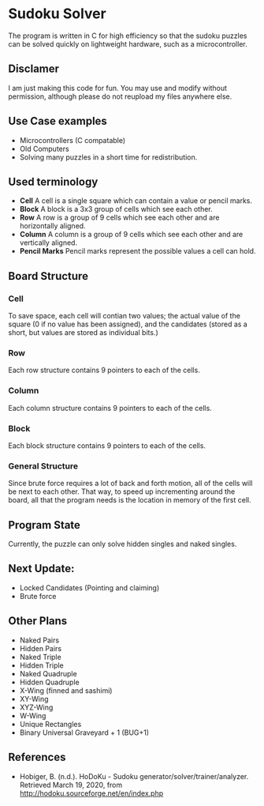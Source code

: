 # Sudoku Solver
The program is written in C for high efficiency so that the sudoku puzzles can be solved quickly on lightweight hardware, such as a microcontroller.


## Disclamer
I am just making this code for fun.  You may use and modify without permission, although please do not reupload my files anywhere else.

## Use Case examples
- Microcontrollers (C compatable)
- Old Computers
- Solving many puzzles in a short time
for redistribution.

## Used terminology
- **Cell** A cell is a single square which can contain a value or pencil marks.
- **Block** A block is a 3x3 group of cells which see each other.
- **Row** A row is a group of 9 cells which see each other and are horizontally aligned.
- **Column** A column is a group of 9 cells which see each other and are vertically aligned.
- **Pencil Marks** Pencil marks represent the possible values a cell can hold.


## Board Structure
### Cell
To save space, each cell will contian two values; the actual value of the square (0 if no value has been assigned), and the candidates (stored as a short, but values are stored as individual bits.)
### Row
Each row structure contains 9 pointers to each of the cells.
### Column
Each column structure contains 9 pointers to each of the cells.
### Block
Each block structure contains 9 pointers to each of the cells.
### General Structure
Since brute force requires a lot of back and forth motion, all of the cells will be next to each other.  That way, to speed up incrementing around the board, all that the program needs is the location in memory of the first cell.

## Program State
Currently, the puzzle can only solve hidden singles and naked singles.

## Next Update:
- Locked Candidates (Pointing and claiming)
- Brute force

## Other Plans
- Naked Pairs
- Hidden Pairs
- Naked Triple
- Hidden Triple
- Naked Quadruple
- Hidden Quadruple
- X-Wing (finned and sashimi)
- XY-Wing
- XYZ-Wing
- W-Wing
- Unique Rectangles
- Binary Universal Graveyard + 1 (BUG+1)

## References

- Hobiger, B. (n.d.). HoDoKu - Sudoku generator/solver/trainer/analyzer. Retrieved March 19, 2020, from http://hodoku.sourceforge.net/en/index.php
